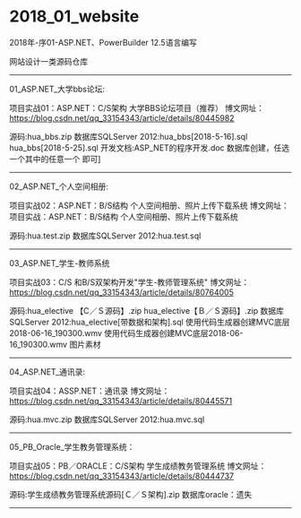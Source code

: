 # 2018_01_website

2018年-序01-ASP.NET、PowerBuilder 12.5语言编写

网站设计一类源码仓库

------------------------------------------------------------------------------
01_ASP.NET_大学bbs论坛:

项目实战01：ASP.NET：C/S架构 大学BBS论坛项目（推荐）
博文网址：https://blog.csdn.net/qq_33154343/article/details/80445982

源码:hua_bbs.zip
数据库SQLServer 2012:hua_bbs[2018-5-16].sql   hua_bbs[2018-5-25].sql
开发文档:ASP_NET的程序开发.doc
数据库创建，任选一个其中的任意一个 即可]

------------------------------------------------------------------------------
02_ASP.NET_个人空间相册:

项目实战02：ASP.NET：B/S结构 个人空间相册、照片上传下载系统
博文网址：项目实战：ASP.NET：B/S结构 个人空间相册、照片上传下载系统

源码:hua.test.zip
数据库SQLServer 2012:hua.test.sql

------------------------------------------------------------------------------
03_ASP.NET_学生-教师系统

项目实战03：C/S 和B/S双架构开发"学生-教师管理系统"
博文网址：https://blog.csdn.net/qq_33154343/article/details/80764005

源码:hua_elective 【C／Ｓ源码】.zip   hua_elective【Ｂ／Ｓ源码】.zip
数据库SQLServer 2012:hua_elective[带数据和架构].sql
使用代码生成器创建MVC底层2018-06-16_190300.wmv     使用代码生成器创建MVC底层2018-06-16_190300.wmv    图片素材 

------------------------------------------------------------------------------
04_ASP.NET_通讯录:

项目实战04：ASSP.NET：通讯录
博文网址：https://blog.csdn.net/qq_33154343/article/details/80445571

源码:hua.mvc.zip
数据库SQLServer 2012:hua.mvc.sql

------------------------------------------------------------------------------
05_PB_Oracle_学生教务管理系统：

项目实战05：PB／ORACLE：C/S架构 学生成绩教务管理系统
博文网址：https://blog.csdn.net/qq_33154343/article/details/80444737

源码:学生成绩教务管理系统源码[Ｃ／Ｓ架构].zip
数据库oracle：遗失

------------------------------------------------------------------------------


